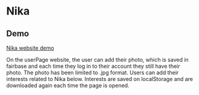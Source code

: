 # Nika

## Demo
[Nika website demo](https://tomaszgrobelski.github.io/nika/)

On the userPage website, the user can add their photo, which is saved in fairbase and each time they log in to their account they still have their photo. The photo has been limited to .jpg format. Users can add their interests related to Nika below. Interests are saved on localStorage and are downloaded again each time the page is opened.

